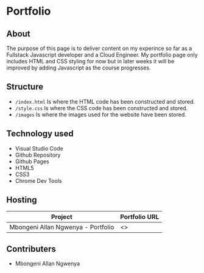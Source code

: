 # Portfolio 

## About

The purpose of this page is to deliver content on my experince so far as a Fullstack Javascript developer and a Cloud Engineer. My portfolio page only includes HTML and CSS styling for now but in later weeks it will be improved by adding Javascript as the course progresses. 


## Structure

- `/index.html` Is where the HTML code has been constructed and stored. 
- `/style.css` Is where the CSS code has been constructed and stored. 
- `/images` Is where the images used for the website have been stored. 

## Technology used

- Visual Studio Code
- Github Repository
- Github Pages
- HTML5
- CSS3
- Chrome Dev Tools


## Hosting

| Project                            | Portfolio URL                                    |
|------------------------------------|--------------------------------------------------|
| Mbongeni Allan Ngwenya - Portfolio | <> |


## Contributers

- Mbongeni Allan Ngwenya